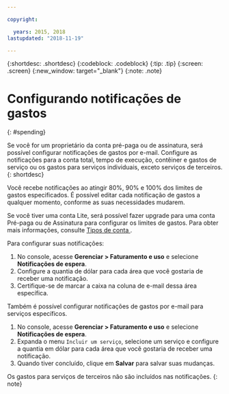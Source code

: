 ```yaml
---

copyright:

  years: 2015, 2018
lastupdated: "2018-11-19"

---
```


{:shortdesc: .shortdesc}
{:codeblock: .codeblock}
{:tip: .tip}
{:screen: .screen}
{:new_window: target="_blank"}
{:note: .note}

# Configurando notificações de gastos
{: #spending}

Se você for um proprietário da conta pré-paga ou de assinatura, será possível configurar notificações de gastos por e-mail. Configure as notificações para a conta total, tempo de execução, contêiner e gastos de serviço ou os gastos
para serviços individuais, exceto serviços de terceiros. 
{: shortdesc}

Você recebe notificações ao atingir 80%, 90% e 100% dos limites de
gastos especificados. É possível editar cada notificação de gastos a qualquer momento, conforme as suas necessidades mudarem.

Se você tiver uma conta Lite, será possível fazer upgrade para uma conta Pré-paga ou de Assinatura para configurar os limites de gastos. Para obter mais informações, consulte  [ Tipos de conta ](/docs/account/index.html#accounts).

Para configurar suas notificações: 

1. No console, acesse **Gerenciar > Faturamento e uso** e selecione **Notificações de espera**. 
2. Configure a quantia de dólar para cada área que você gostaria de receber uma notificação. 
3. Certifique-se de marcar a caixa na coluna de e-mail dessa área específica. 

Também é possível configurar notificações de gastos por e-mail para serviços específicos. 

1. No console, acesse **Gerenciar > Faturamento e uso** e selecione **Notificações de espera**. 
2. Expanda o menu `Incluir um serviço`, selecione um serviço e configure a quantia em dólar para cada área que você gostaria de receber uma notificação.
3. Quando tiver concluído, clique em **Salvar** para salvar suas mudanças. 

Os gastos para serviços de terceiros não são incluídos nas notificações.
{: note}


 
